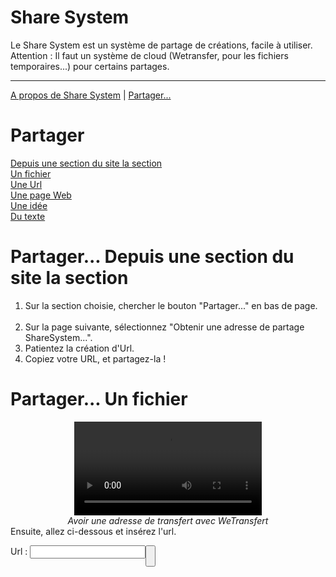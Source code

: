 # Share System

Le Share System est un système de partage de créations, facile à utiliser.<br>
Attention : Il faut un système de cloud (Wetransfer, pour les fichiers temporaires...) pour certains partages.<br>
<hr>

[A propos de Share System](about.html) | [Partager...](#Share)<br>

<div id="Share"><h1>Partager</h1></div>

[Depuis une section du site la section](#Share-section)<br>[Un fichier](#Share-file)<br>[Une Url](#Share-Url)<br>[Une page Web](#Share-web)<br>[Une idée](#Share-idea)<br>[Du texte](#Share-text)

<h1 id="Share-section">Partager... Depuis une section du site la section
</h1>
<ol><li>Sur la section choisie, chercher le bouton "Partager..." en bas de page.</li><br>
<li>Sur la page suivante, sélectionnez "Obtenir une adresse de partage ShareSystem...".</li>
<li>Patientez la création d'Url.</li>
<li>Copiez votre URL, et partagez-la !</li>
</ol>

<h1 id="Share-file">Partager... Un fichier</h1><center>
<video controls="" preload="metadata"><source src="https://ecologiccode.github.io/share/Wetransfert.mp4"></video>
<br><i>Avoir une adresse de transfert avec WeTransfert</i>
</center>
Ensuite, allez ci-dessous et insérez l'url.<br>

Url : <input type="text" id="qrurl"><button onClick="qr()">
<br>

<script src="https://code.jquery.com/jquery-3.6.0.min.js" integrity="sha256-/xUj+3OJU5yExlq6GSYGSHk7tPXikynS7ogEvDej/m4=" crossorigin="anonymous"></script>
<script type="text/javascript">
    function qr(){
    location.href="file.html#"+$("#qrurl").val();
    }
</script>
